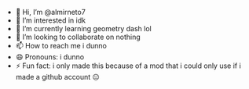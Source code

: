 - 👋 Hi, I’m @almirneto7
- 👀 I’m interested in idk
- 🌱 I’m currently learning geometry dash lol
- 💞️ I’m looking to collaborate on nothing
- 📫 How to reach me i dunno
- 😄 Pronouns: i dunno
- ⚡ Fun fact: i only made this because of a mod that i could only use if i made a github account 😐
  

<!---
almirneto7/almirneto7 is a ✨ special ✨ repository because its `README.md` (this file) appears on your GitHub profile.
You can click the Preview link to take a look at your changes.
--->

